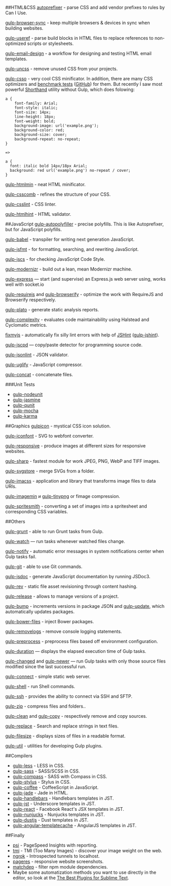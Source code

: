 ##HTML&CSS
[autoprefixer](https://github.com/postcss/autoprefixer) - parse CSS and add vendor prefixes to rules by Can I Use.

[gulp-browser-sync](https://github.com/BrowserSync/gulp-browser-sync) - keep multiple browsers & devices in sync when building websites.

[gulp-useref](https://github.com/jonkemp/gulp-useref) - parse build blocks in HTML files to replace references to non-optimized scripts or stylesheets.

[gulp-email-design](https://github.com/alexshk/gulp-email-design) - a workflow for designing and testing HTML email templates.

[gulp-uncss](https://github.com/addyosmani/gulp-uncss-task) - remove unused CSS from your projects.

[gulp-csso](https://github.com/ben-eb/gulp-csso) - very cool CSS minificator. In addition, there are many CSS optimizers and [benchmark tests](http://goalsmashers.github.io/css-minification-benchmark/) ([GitHub](https://github.com/GoalSmashers/css-minification-benchmark)) for them. But recently I saw most powerful [Shorthand](https://github.com/frankmarineau/shorthand) utility without Gulp, which does folowing:

	a {
		font-family: Arial;
		font-style: italic;
		font-size: 14px;
		line-height: 18px;
		font-weight: bold;
		background-image: url('example.png');
		background-color: red;
		background-size: cover;
		background-repeat: no-repeat;
	}

	=>

    a {
      font: italic bold 14px/18px Arial;
      background: red url('example.png') no-repeat / cover;
    }

[gulp-htmlmin](https://github.com/jonschlinkert/gulp-htmlmin) - neat HTML minificator.

[gulp-csscomb](https://github.com/koistya/gulp-csscomb) - refines the structure of your CSS.

[gulp-csslint](https://www.npmjs.com/package/gulp-csslint) - CSS linter.

[gulp-htmlhint](https://github.com/bezoerb/gulp-htmlhint) - HTML validator.

##JavaScript
[gulp-autopolyfiller](https://github.com/azproduction/gulp-autopolyfiller) - precise polyfills. This is like Autoprefixer, but for JavaScript polyfills.

[gulp-babel](https://github.com/babel/gulp-babel) - transpiler for writing next generation JavaScript.

[gulp-jsfmt](https://www.npmjs.com/package/gulp-jsfmt) - for formatting, searching, and rewriting JavaScript.

[gulp-jscs](https://github.com/jscs-dev/gulp-jscs) - for checking JavaScript Code Style.

[gulp-modernizr](https://github.com/doctyper/gulp-modernizr) - build out a lean, mean Modernizr machine.

[gulp-express](https://github.com/gimm/gulp-express) — start (and supervise) an Express.js web server using, works well with socket.io

[gulp-requirejs](https://github.com/robinthrift/gulp-requirejs) and [gulp-browserify](https://github.com/deepak1556/gulp-browserify) - optimize the work with RequireJS and Browserify respectively.

[gulp-plato](https://github.com/sindresorhus/gulp-plato) - generate static analysis reports.

[gulp-complexity](https://github.com/alexeyraspopov/gulp-complexity) - evaluates code maintainability using Halstead and Cyclomatic metrics.

[fixmyjs](https://github.com/kirjs/gulp-fixmyjs) - automatically fix silly lint errors with help of [JSHint](http://jshint.com/) ([gulp-jshint](https://github.com/spalger/gulp-jshint)).

[gulp-jscpd](https://github.com/yannickcr/gulp-jscpd) — copy/paste detector for programming source code.

[gulp-jsonlint](https://github.com/rogeriopvl/gulp-jsonlint)  - JSON validator.

[gulp-uglify](https://github.com/terinjokes/gulp-uglify) - JavaScript compressor.

[gulp-concat](https://github.com/wearefractal/gulp-concat) - concatenate files.

###Unit Tests
* [gulp-nodeunit](https://github.com/kjvalencik/gulp-nodeunit)
* [gulp-jasmine](https://github.com/sindresorhus/gulp-jasmine)
* [gulp-qunit](https://github.com/jonkemp/gulp-qunit)
* [gulp-mocha](https://github.com/sindresorhus/gulp-mocha)
* [gulp-karma](https://github.com/karma-runner/gulp-karma)

##Graphics
[gulpicon](https://github.com/wakayama-io/gulpicon/) - mystical CSS icon solution.

[gulp-iconfont](https://github.com/nfroidure/gulp-iconfont) - SVG to webfont converter.

[gulp-responsive](https://github.com/mahnunchik/gulp-responsive) - produce images at different sizes for responsive websites.

[gulp-sharp](https://github.com/rizalp/gulp-sharp) - fastest module for work JPEG, PNG, WebP and TIFF images.

[gulp-svgstore](https://github.com/w0rm/gulp-svgstore) - merge SVGs from a folder.

[gulp-imacss](https://github.com/akoenig/imacss) - application and library that transforms image files to data URIs.

[gulp-imagemin](https://github.com/sindresorhus/gulp-imagemin) и [gulp-tinypng](https://github.com/creativeaura/gulp-tinypng) or fimage compression.

[gulp-spritesmith](https://github.com/otouto/gulp-spritesmith) - converting a set of images into a spritesheet and corresponding CSS variables.


##Others

[gulp-grunt](https://github.com/gratimax/gulp-grunt) - able to run Grunt tasks from Gulp.

[gulp-watch](https://github.com/floatdrop/gulp-watch) — run tasks whenever watched files change.

[gulp-notify](https://github.com/mikaelbr/gulp-notify) - automatic error messages in system notifications center when Gulp tasks fail.

[gulp-git](https://github.com/stevelacy/gulp-git) - able to use Git commands.

[gulp-jsdoc](https://github.com/jsBoot/gulp-jsdoc) - generate JavaScript documentation by running JSDoc3.

[gulp-rev](https://github.com/sindresorhus/gulp-rev) - static file asset revisioning through content hashing.

[gulp-release](https://github.com/pasangsherpa/gulp-release) - allows to manage versions of a project.

[gulp-bump](https://github.com/stevelacy/gulp-bump) - increments versions in package JSON and [gulp-update](https://github.com/tounano/gulp-update), which automatically updates packages.

[gulp-bower-files](https://github.com/ck86/gulp-bower-files) - inject Bower packages.

[gulp-removelogs](https://github.com/hemanth/gulp-removelogs) - remove console logging statements.

[gulp-preprocess](https://github.com/jas/gulp-preprocess) - preprocess files based off environment configuration.

[gulp-duration](https://github.com/hughsk/gulp-duration) — displays the elapsed execution time of Gulp tasks.

[gulp-changed](https://github.com/sindresorhus/gulp-changed) and [gulp-newer](https://www.npmjs.com/package/gulp-newer) — run Gulp tasks with only those source files modified since the last successful run.

[gulp-connect](https://github.com/avevlad/gulp-connect) - simple static web server.

[gulp-shell](https://github.com/sun-zheng-an/gulp-shell) - run Shell commands.

[gulp-ssh](https://github.com/teambition/gulp-ssh) - provides the ability to connect via SSH and SFTP.

[gulp-zip](https://www.npmjs.com/package/gulp-zip) - compress files and folders..

[gulp-clean](https://github.com/peter-vilja/gulp-clean) and [gulp-copy](https://github.com/klaascuvelier/gulp-copy) - respectively remove and copy sources.

[gulp-replace](https://www.npmjs.com/package/gulp-replace) - Search and replace strings in text files.

[gulp-filesize](https://github.com/Metrime/gulp-filesize) - displays sizes of files in a readable format.

[gulp-util](https://github.com/gulpjs/gulp-util) - utilities for developing Gulp plugins.

##Compilers
* [gulp-less](https://github.com/plus3network/gulp-less) - LESS in CSS.
* [gulp-sass](https://github.com/dlmanning/gulp-sass) - SASS/SCSS in СSS.
* [gulp-compass](https://github.com/appleboy/gulp-compass) - SASS with Compass in CSS.
* [gulp-stylus](https://github.com/LearnBoost/stylus) - Stylus in CSS.
* [gulp-coffee](https://github.com/wearefractal/gulp-coffee) - CoffeeScript in JavaScript.
* [gulp-jade](https://github.com/phated/gulp-jade) - Jade in HTML.
* [gulp-handlebars](https://github.com/lazd/gulp-handlebars) - Handlebars templates in JST.
* [gulp-jst](https://github.com/rdmurphy/gulp-jst) - Underscore templates in JST.
* [gulp-react](https://github.com/sindresorhus/gulp-react) - Facebook React's JSX templates in JST.
* [gulp-nunjucks](https://github.com/sindresorhus/gulp-nunjucks) - Nunjucks templates in JST.
* [gulp-dustjs](https://github.com/sindresorhus/gulp-dust) - Dust templates in JST.
* [gulp-angular-templatecache](https://github.com/miickel/gulp-angular-templatecache) - AngularJS templates in JST.

##Finally
* [psi](https://github.com/addyosmani/psi) - PageSpeed Insights with reporting.
* [tmi](https://github.com/addyosmani/tmi) -  TMI (Too Many Images) - discover your image weight on the web.
* [ngrok](https://ngrok.com/) - Introspected tunnels to localhost.
* [pageres](https://github.com/sindresorhus/pageres) - responsive website screenshots.
* [matchdep](https://github.com/tkellen/node-matchdep) -  filter npm module dependencies.
* Maybe some automatization methods you want to use directly in the editor, so look at the [The Best Plugins for Sublime Text](http://ipestov.com/the-best-plugins-for-sublime-text/).
